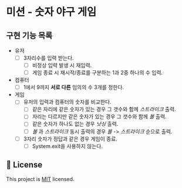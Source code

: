 # 미션 - 숫자 야구 게임

## 구현 기능 목록

- 유저
    - [ ] 3자리수를 입력 받는다.
        - [ ] 비정상 입력 발생 시 재입력.
        - [ ] 게임 종료 시 재시작/종료를 구분하는 1과 2중 하나의 수 입력.
- 컴퓨터
    - [ ] 1에서 9까지 **서로 다른** 임의의 수 3개를 정한다.
- 게임
    - [ ] 유저의 입력과 컴퓨터의 숫자를 비교한다.
        - [ ] 같은 자리에 같은 숫자가 있는 경우 그 갯수와 함께 *스트라이크* 출력.
        - [ ] 자리는 다르지만 같은 숫자가 있는 경우 그 갯수와 함께 *볼* 출력. 
        - [ ] 같은 숫자가 하나도 없는 경우 *낫싱* 출력.
        - [ ] *볼* 과 *스트라이크* 동시 출력의 경우 *볼* -> *스트라이크* 순으로 출력.
    - [ ] 3자리 숫자가 정답과 같은 경우 게임이 종료.
        - [ ] System.exit을 사용하지 않는다.

## 📝 License

This project is [MIT](https://github.com/woowacourse/java-baseball-precourse/blob/master/LICENSE) licensed.   